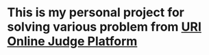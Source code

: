 # This is my personal project for solving various problem from [URI Online Judge Platform](https://www.urionlinejudge.com.br/judge/en)

